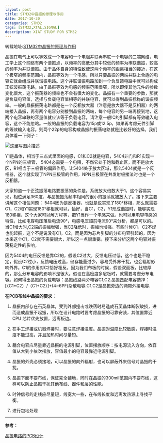 ```yaml
---
layout: post
title: STM32中晶振的原理与作用
date: 2017-10-30
categories: STM32
tags: [STM32,XTAL,SIGNAL]
description: XIAT STUDY FOR STM32
---
```


转载地址:[STM32中晶振的原理与作用](http://www.stmcu.org/module/forum/thread-612187-1-8.html)
 
晶振在电气上可以等效成一个电容和一个电阻并联再串联一个电容的二端网络，电工学上这个网络有两个谐振点，以频率的高低分其中较低的频率为串联谐振，较高的频率为并联谐振。由于晶体自身的特性致使这两个频率的距离相当的接近，在这个极窄的频率范围内，晶振等效为一个电感，所以只要晶振的两端并联上合适的电容它就会组成并联谐振电路。这个并联谐振电路加到一个负反馈电路中就可以构成正弦波振荡电路，由于晶振等效为电感的频率范围很窄，所以即使其他元件的参数变化很大，这个振荡器的频率也不会有很大的变化。晶振有一个重要的参数，那就是负载电容值，选择与负载电容值相等的并联电容，就可以得到晶振标称的谐振频率。一般的晶振振荡电路都是在一个反相放大器（注意是放大器不是反相器）的两端接入晶振，再有两个电容分别接到晶振的两端，每个电容的另一端再接到地，这两个电容串联的容量值就应该等于负载电容，请注意一般IC的引脚都有等效输入电容，这个不能忽略。一般的晶振的负载电容为15p或12.5p，如果再考虑元件引脚的等效输入电容，则两个22p的电容构成晶振的振荡电路就是比较好的选择。我们具体看一下例子：

![这里写图片描述](http://img.blog.csdn.net/20171030145445572?watermark/2/text/aHR0cDovL2Jsb2cuY3Nkbi5uZXQvd3d0MTg4MTE3MDc5NzE=/font/5a6L5L2T/fontsize/400/fill/I0JBQkFCMA==/dissolve/70/gravity/SouthEast)

 Y1是晶体，相当于三点式里面的电感，C1和C2就是电容，5404非门和R1实现一个NPN的三极管，   5404必需要一个电阻，不然它处于饱和截止区，而不是放大区，R1相当于三极管的偏置作用，让5404处于放大区域，那么5404就是一个反相器，这个就实现了NPN三极管的作用，NPN三极管在共发射极接法时也是一个反相器。
 
 大家知道一个正弦振荡电路要振荡的条件是，系统放大倍数大于1，这个容易实现，相位满足360度，与晶振振荡频率相同的很小的振荡就被放大了。接下来主要讲解这个相位问题： 5404因为是反相器，也就是说实现了180°移相，那么就需要C1，C2和Y1实现180°移相就可以，恰好，当C1，C2，Y1形成谐振时，能够实现180移相，这个大家可以解方程等，把Y1当作一个电感来做。也可以用电容电感的特性，比如电容电压落后电流90°，电感电压超前电流90°来分析，都是可以的。当C1增大时,C2端的振幅增强，当C2降低时，振幅也增强。有些时候C1，C2不焊也能起振，这个不是说没有C1，C2，而是因为芯片引脚的分布电容引起的，因为本来这个C1，C2就不需要很大，所以这一点很重要。接下来分析这两个电容对振荡稳定性的影响。
 
因为5404的电压反馈是靠C2的，假设C2过大，反馈电压过低，这个也是不稳定，假设C2过小，反馈电压过高，储存能量过少，容易受外界干扰，也会辐射影响外界。C1的作用对C2恰好相反。因为我们布板的时候，假设双面板，比较厚的，那么分布电容的影响不是很大，假设在高密度多层板时，就需要考虑分布电容。如何得出晶振的负载电容：晶振线路两旁电容C1,C2.晶振匹配电容选择：[（C1*C2）/（C1+C2）]+(4~6PF)杂散电容.C1,C2是晶振旁边的两颗外接电容.

**在PCB布线中晶振的要求：**

1. 晶振内部存在石英晶体，受到外部撞击或跌落时易造成石英晶体断裂破损，进而造成晶振不起振，所以在设计电路时要考虑晶振的可靠安装，其位置靠近CPU 芯片优先放置，远离板边。

2. 在手工焊接或机器焊接时，要注意焊接温度。晶振对温度比较敏感，焊接时温度不能过高，并且加热时间尽量短｡

3. 耦合电容应尽量靠近晶振的电源引脚，位置摆放顺序：按电源流入方向，依容值从大到小依次摆放，容值最小的电容最靠近电源引脚。

4. 晶振的外壳必须接地，可以晶振的向外辐射，也可以屏蔽外来信号对晶振的干扰。

5. 晶振下面不要布线，保证完全铺地，同时在晶振的300mil范围内不要布线，这样可以防止晶振干扰其他布线、器件和层的性能。

6. 时钟信号的走线应尽量短，线宽大一些，在布线长度和远离发热源上寻找平衡。

7. 进行包地处理
 
 ___

**参考：**

[晶振电路的PCB设计](http://blog.csdn.net/peng_258/article/details/78373005)
 
 
 
 
